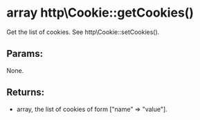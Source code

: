 # array http\Cookie::getCookies()

Get the list of cookies.
See http\Cookie::setCookies().

## Params:

None.

## Returns:

* array, the list of cookies of form ["name" => "value"].
